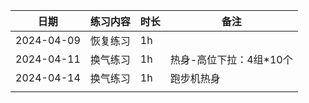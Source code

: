 | 日期         | 练习内容 | 时长  | 备注             |
| ---------- | ---- | --- | -------------- |
| 2024-04-09 | 恢复练习 | 1h  |                |
| 2024-04-11 | 换气练习 | 1h  | 热身-高位下拉：4组*10个 |
| 2024-04-14 | 换气练习 | 1h  | 跑步机热身          |
|            |      |     |                |

